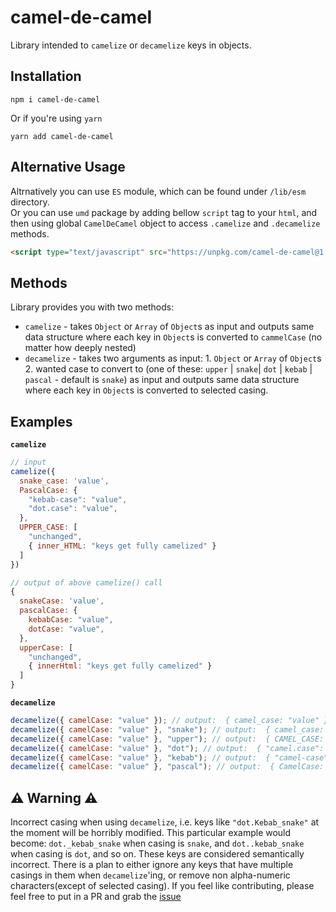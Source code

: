 # camel-de-camel

Library intended to `camelize` or `decamelize` keys in objects.

## Installation

```shell
npm i camel-de-camel
```

Or if you're using `yarn`

```shell
yarn add camel-de-camel
```

## Alternative Usage

Altrnatively you can use `ES` module, which can be found under `/lib/esm` directory.  
Or you can use `umd` package by adding bellow `script` tag to your `html`, and then using global `CamelDeCamel` object to access `.camelize` and `.decamelize` methods.

```html
<script type="text/javascript" src="https://unpkg.com/camel-de-camel@1.0.0/umd/index.js"></script>
```

## Methods

Library provides you with two methods:

- `camelize` - takes `Object` or `Array` of `Object`s as input and outputs same data structure where each key in `Object`s is converted to `cammelCase` (no matter how deeply nested)
- `decamelize` - takes two arguments as input: 1. `Object` or `Array` of `Object`s 2. wanted case to convert to (one of these: `upper` | `snake`| `dot` | `kebab` | `pascal` - default is `snake`) as input and outputs same data structure where each key in `Object`s is converted to selected casing.

## Examples

**`camelize`**

```js
// input
camelize({
  snake_case: 'value',
  PascalCase: {
    "kebab-case": "value",
    "dot.case": "value",
  },
  UPPER_CASE: [
    "unchanged",
    { inner_HTML: "keys get fully camelized" }
  ]
})

// output of above camelize() call
{
  snakeCase: 'value',
  pascalCase: {
    kebabCase: "value",
    dotCase: "value",
  },
  upperCase: [
    "unchanged",
    { innerHtml: "keys get fully camelized" }
  ]
}
```

**`decamelize`**

```js
decamelize({ camelCase: "value" }); // output:  { camel_case: "value" }
decamelize({ camelCase: "value" }, "snake"); // output:  { camel_case: "value" }
decamelize({ camelCase: "value" }, "upper"); // output:  { CAMEL_CASE: "value" }
decamelize({ camelCase: "value" }, "dot"); // output:  { "camel.case": "value" }
decamelize({ camelCase: "value" }, "kebab"); // output:  { "camel-case": "value" }
decamelize({ camelCase: "value" }, "pascal"); // output:  { CamelCase: "value" }
```

## ⚠️ Warning ⚠️

Incorrect casing when using `decamelize`, i.e. keys like `"dot.Kebab_snake"` at the moment will be horribly modified. This particular example would become: `dot._kebab_snake` when casing is `snake`, and `dot..kebab_snake` when casing is `dot`, and so on. These keys are considered semantically incorrect. There is a plan to either ignore any keys that have multiple casings in them when `decamelize`'ing, or remove non alpha-numeric characters(except of selected casing). If you feel like contributing, please feel free to put in a PR and grab the [issue](https://github.com/Mindaugas-Jacionis/camel-de-camel/issues/3)
